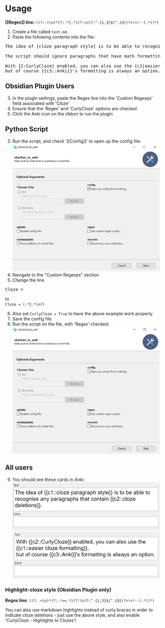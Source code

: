 # Usage
**[[Regex]] line:** `((?:.+\n)*(?:.*{.*)(?:\n(?:^.{1,3}$|^.{4}(?<!<!--).*))*)`

1. Create a file called `test.md`.
2. Paste the following contents into the file:

<pre>
The idea of {cloze paragraph style} is to be able to recognise any paragraphs that contain {cloze deletions}.

The script should ignore paragraphs that have math formatting like $\frac{3}{4}$ but no actual cloze deletions.

With {2:CurlyCloze} enabled, you can also use the {c1|easier cloze formatting},
but of course {{c3::Anki}}'s formatting is always an option.
</pre>
## Obsidian Plugin Users
3. In the plugin settings, paste the Regex line into the 'Custom Regexps' field associated with 'Cloze'
4. Ensure that the 'Regex' and 'CurlyCloze' options are checked
5. Click the Anki icon on the ribbon to run the plugin

## Python Script 
3. Run the script, and check '[[Config]]' to open up the config file:  
![GUI](Images/GUI_config.png)
4. Navigate to the "Custom Regexps" section
5. Change the line
<pre>
Cloze =  
</pre>  
to  
`Cloze = (.*{.*\n?)`  

6. Also set `CurlyCloze = True` to have the above example work properly.
7. Save the config file
8. Run the script on the file, with 'Regex' checked:  
![GUI](Images/GUI_regex.png)

## All users
9. You should see these cards in Anki:  
![Cloze 1](/Images/Cloze_1.png)  
![Cloze 2](/Images/Cloze_2.png)

### Highlight-cloze style (Obsidian Plugin only)

**Regex line**: `((?:.+\n)*(?:.*==.*)(?:\n(?:^.{1,3}$|^.{4}(?<!<!--).*))*)`

You can also use markdown highlights instead of curly braces in order to indicate cloze deletions - just use the above style, and also enable 'CurlyCloze - Highlights to Clozes'!